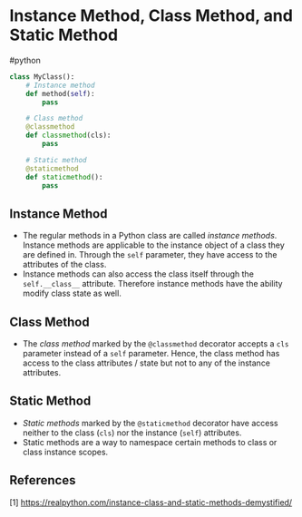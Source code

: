 # Instance Method, Class Method, and Static Method
#python 

```python
class MyClass():
	# Instance method
	def method(self):
		pass

	# Class method
	@classmethod
	def classmethod(cls):
		pass

	# Static method
	@staticmethod
	def staticmethod():
		pass
```

## Instance Method
- The regular methods in a Python class are called *instance methods*. Instance methods are applicable to the instance object of a class they are defined in. Through the `self` parameter, they have access to the attributes of the class.
- Instance methods can also access the class itself through the `self.__class__` attribute. Therefore instance methods have the ability modify class state as well.

## Class Method
- The *class method* marked by the `@classmethod` decorator accepts a `cls` parameter instead of a `self` parameter. Hence, the class method has access to the class attributes / state but not to any of the instance attributes.

## Static Method
- *Static methods* marked by the `@staticmethod` decorator have access neither to the class (`cls`) nor the instance (`self`) attributes.
- Static methods are a way to namespace certain methods to class or class instance scopes.

## References
[1] https://realpython.com/instance-class-and-static-methods-demystified/